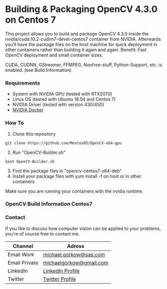 # Building & Packaging OpenCV 4.3.0 on Centos 7 
This project allows you to build and package OpenCV 4.3.0 inside the nvidia/cuda:10.2-cudnn7-devel-centos7 container from NVIDIA.
Afterwards you'll have the package files on the host machine for quick deployment in other containers rather than building it again and again.
Benefit: Fast OpenCV deployment and small container sizes.

CUDA, CUDNN, GStreamer, FFMPEG, Nonfree-stuff, Python-Support, etc. is enabled. (see Build Information)

### Requirements
* System with NVIDIA GPU (tested with RTX2070)
* Linux OS (tested with Ubuntu 18.04 and Centos 7)
* NVIDIA Driver (tested with version 430/450)
* [NVIDIA Docker](https://github.com/NVIDIA/nvidia-docker)

### How To
1. Clone this repository
```
git clone https://github.com/Mentos05/OpenCV-x64-gpu
```
2. Run "OpenCV-Builder.sh"
```
bash OpenCV-Builder.sh
```
3. Find the package files in "opencv-centos7-x64-deb"
4. Install your package files with yum install -f on host or in other containers

Make sure you are running your containers with the nvidia runtime.

### OpenCV Build Information Centos7

### Contact
If you like to discuss how computer vision can be applied to your problems, you're of course free to contact me.<br>

| Channel | Adress |
| ------ | ------ |
| Email Work | michael.gorkow@sas.com |
| Email Private | michaelgorkow@gmail.com |
| LinkedIn | [LinkedIn Profile](https://www.linkedin.com/in/michael-gorkow-08353678/) |
| Twitter | [Twitter Profile](https://twitter.com/GorkowMichael) |
